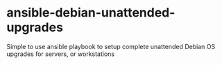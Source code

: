 # ansible-debian-unattended-upgrades
Simple to use ansible playbook to setup complete unattended Debian OS upgrades for servers, or workstations
